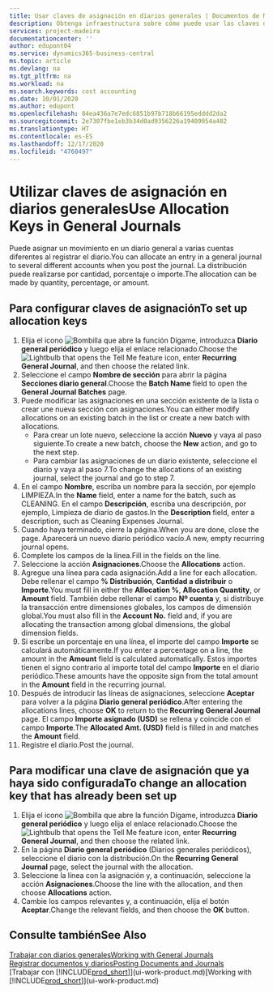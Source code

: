 ```yaml
---
title: Usar claves de asignación en diarios generales | Documentos de Microsoft
description: Obtenga infraestructura sobre cómo puede usar las claves de asignación en diarios.
services: project-madeira
documentationcenter: ''
author: edupont04
ms.service: dynamics365-business-central
ms.topic: article
ms.devlang: na
ms.tgt_pltfrm: na
ms.workload: na
ms.search.keywords: cost accounting
ms.date: 10/01/2020
ms.author: edupont
ms.openlocfilehash: 84ea436a7e7edc6851b97b718b66195edddd2da2
ms.sourcegitcommit: 2e7307fbe1eb3b34d0ad9356226a19409054a402
ms.translationtype: HT
ms.contentlocale: es-ES
ms.lasthandoff: 12/17/2020
ms.locfileid: "4760497"
---
```

# <a name="use-allocation-keys-in-general-journals"></a><span data-ttu-id="de8d8-103">Utilizar claves de asignación en diarios generales</span><span class="sxs-lookup"><span data-stu-id="de8d8-103">Use Allocation Keys in General Journals</span></span>
<span data-ttu-id="de8d8-104">Puede asignar un movimiento en un diario general a varias cuentas diferentes al registrar el diario.</span><span class="sxs-lookup"><span data-stu-id="de8d8-104">You can allocate an entry in a general journal to several different accounts when you post the journal.</span></span> <span data-ttu-id="de8d8-105">La distribución puede realizarse por cantidad, porcentaje o importe.</span><span class="sxs-lookup"><span data-stu-id="de8d8-105">The allocation can be made by quantity, percentage, or amount.</span></span>

## <a name="to-set-up-allocation-keys"></a><span data-ttu-id="de8d8-106">Para configurar claves de asignación</span><span class="sxs-lookup"><span data-stu-id="de8d8-106">To set up allocation keys</span></span>
1. <span data-ttu-id="de8d8-107">Elija el icono ![Bombilla que abre la función Dígame](media/ui-search/search_small.png "Dígame qué desea hacer"), introduzca **Diario general periódico** y luego elija el enlace relacionado.</span><span class="sxs-lookup"><span data-stu-id="de8d8-107">Choose the ![Lightbulb that opens the Tell Me feature](media/ui-search/search_small.png "Tell me what you want to do") icon, enter **Recurring General Journal**, and then choose the related link.</span></span>
2. <span data-ttu-id="de8d8-108">Seleccione el campo **Nombre de sección** para abrir la página **Secciones diario general**.</span><span class="sxs-lookup"><span data-stu-id="de8d8-108">Choose the **Batch Name** field to open the **General Journal Batches** page.</span></span>
3. <span data-ttu-id="de8d8-109">Puede modificar las asignaciones en una sección existente de la lista o crear une nueva sección con asignaciones.</span><span class="sxs-lookup"><span data-stu-id="de8d8-109">You can either modify allocations on an existing batch in the list or create a new batch with allocations.</span></span>
   * <span data-ttu-id="de8d8-110">Para crear un lote nuevo, seleccione la acción **Nuevo** y vaya al paso siguiente.</span><span class="sxs-lookup"><span data-stu-id="de8d8-110">To create a new batch, choose the **New** action, and go to the next step.</span></span>
   * <span data-ttu-id="de8d8-111">Para cambiar las asignaciones de un diario existente, seleccione el diario y vaya al paso 7.</span><span class="sxs-lookup"><span data-stu-id="de8d8-111">To change the allocations of an existing journal, select the journal and go to step 7.</span></span>    
4. <span data-ttu-id="de8d8-112">En el campo **Nombre**, escriba un nombre para la sección, por ejemplo LIMPIEZA.</span><span class="sxs-lookup"><span data-stu-id="de8d8-112">In the **Name** field, enter a name for the batch, such as CLEANING.</span></span> <span data-ttu-id="de8d8-113">En el campo **Descripción**, escriba una descripción, por ejemplo, Limpieza de diario de gastos.</span><span class="sxs-lookup"><span data-stu-id="de8d8-113">In the **Description** field, enter a description, such as Cleaning Expenses Journal.</span></span>
5. <span data-ttu-id="de8d8-114">Cuando haya terminado, cierre la página.</span><span class="sxs-lookup"><span data-stu-id="de8d8-114">When you are done, close the page.</span></span> <span data-ttu-id="de8d8-115">Aparecerá un nuevo diario periódico vacío.</span><span class="sxs-lookup"><span data-stu-id="de8d8-115">A new, empty recurring journal opens.</span></span>
6. <span data-ttu-id="de8d8-116">Complete los campos de la línea.</span><span class="sxs-lookup"><span data-stu-id="de8d8-116">Fill in the fields on the line.</span></span>
7. <span data-ttu-id="de8d8-117">Seleccione la acción **Asignaciones**.</span><span class="sxs-lookup"><span data-stu-id="de8d8-117">Choose the **Allocations** action.</span></span>
8. <span data-ttu-id="de8d8-118">Agregue una línea para cada asignación.</span><span class="sxs-lookup"><span data-stu-id="de8d8-118">Add a line for each allocation.</span></span> <span data-ttu-id="de8d8-119">Debe rellenar el campo **% Distribución**, **Cantidad a distribuir** o **Importe**.</span><span class="sxs-lookup"><span data-stu-id="de8d8-119">You must fill in either the **Allocation %**, **Allocation Quantity**, or **Amount** field.</span></span> <span data-ttu-id="de8d8-120">También debe rellenar el campo **Nº cuenta** y, si distribuye la transacción entre dimensiones globales, los campos de dimensión global.</span><span class="sxs-lookup"><span data-stu-id="de8d8-120">You must also fill in the **Account No.** field and, if you are allocating the transaction among global dimensions, the global dimension fields.</span></span>
9. <span data-ttu-id="de8d8-121">Si escribe un porcentaje en una línea, el importe del campo **Importe** se calculará automáticamente.</span><span class="sxs-lookup"><span data-stu-id="de8d8-121">If you enter a percentage on a line, the amount in the **Amount** field is calculated automatically.</span></span> <span data-ttu-id="de8d8-122">Estos importes tienen el signo contrario al importe total del campo **Importe** en el diario periódico.</span><span class="sxs-lookup"><span data-stu-id="de8d8-122">These amounts have the opposite sign from the total amount in the **Amount** field in the recurring journal.</span></span>
10. <span data-ttu-id="de8d8-123">Después de introducir las líneas de asignaciones, seleccione **Aceptar** para volver a la página **Diario general periódico**.</span><span class="sxs-lookup"><span data-stu-id="de8d8-123">After entering the allocations lines, choose **OK** to return to the **Recurring General Journal** page.</span></span> <span data-ttu-id="de8d8-124">El campo **Importe asignado (USD)** se rellena y coincide con el campo **Importe**.</span><span class="sxs-lookup"><span data-stu-id="de8d8-124">The **Allocated Amt. (USD)** field is filled in and matches the **Amount** field.</span></span>
11. <span data-ttu-id="de8d8-125">Registre el diario.</span><span class="sxs-lookup"><span data-stu-id="de8d8-125">Post the journal.</span></span>

## <a name="to-change-an-allocation-key-that-has-already-been-set-up"></a><span data-ttu-id="de8d8-126">Para modificar una clave de asignación que ya haya sido configurada</span><span class="sxs-lookup"><span data-stu-id="de8d8-126">To change an allocation key that has already been set up</span></span>
1. <span data-ttu-id="de8d8-127">Elija el icono ![Bombilla que abre la función Dígame](media/ui-search/search_small.png "Dígame qué desea hacer"), introduzca **Diario general periódico** y luego elija el enlace relacionado.</span><span class="sxs-lookup"><span data-stu-id="de8d8-127">Choose the ![Lightbulb that opens the Tell Me feature](media/ui-search/search_small.png "Tell me what you want to do") icon, enter **Recurring General Journal**, and then choose the related link.</span></span>
2. <span data-ttu-id="de8d8-128">En la página **Diario general periódico** (Diarios generales periódicos), seleccione el diario con la distribución.</span><span class="sxs-lookup"><span data-stu-id="de8d8-128">On the **Recurring General Journal** page, select the journal with the allocation.</span></span>
3. <span data-ttu-id="de8d8-129">Seleccione la línea con la asignación y, a continuación, seleccione la acción **Asignaciones**.</span><span class="sxs-lookup"><span data-stu-id="de8d8-129">Choose the line with the allocation, and then choose **Allocations** action.</span></span>
4. <span data-ttu-id="de8d8-130">Cambie los campos relevantes y, a continuación, elija el botón **Aceptar**.</span><span class="sxs-lookup"><span data-stu-id="de8d8-130">Change the relevant fields, and then choose the **OK** button.</span></span>

## <a name="see-also"></a><span data-ttu-id="de8d8-131">Consulte también</span><span class="sxs-lookup"><span data-stu-id="de8d8-131">See Also</span></span>
[<span data-ttu-id="de8d8-132">Trabajar con diarios generales</span><span class="sxs-lookup"><span data-stu-id="de8d8-132">Working with General Journals</span></span>](ui-work-general-journals.md)  
[<span data-ttu-id="de8d8-133">Registrar documentos y diarios</span><span class="sxs-lookup"><span data-stu-id="de8d8-133">Posting Documents and Journals</span></span>](ui-post-documents-journals.md)  
<span data-ttu-id="de8d8-134">[Trabajar con [!INCLUDE[prod_short](includes/prod_short.md)]](ui-work-product.md)</span><span class="sxs-lookup"><span data-stu-id="de8d8-134">[Working with [!INCLUDE[prod_short](includes/prod_short.md)]](ui-work-product.md)</span></span>
